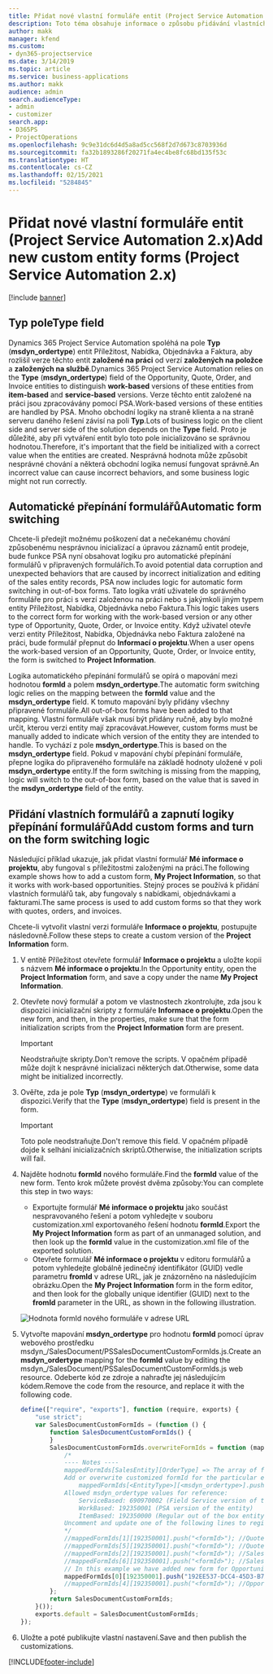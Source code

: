 ```yaml
---
title: Přidat nové vlastní formuláře entit (Project Service Automation 2.x)
description: Toto téma obsahuje informace o způsobu přidávání vlastních formulářů entit pro příležitosti, nabídky, objednávky nebo faktury v Dynamics 365 Project Service Automation 2.x.
author: makk
manager: kfend
ms.custom:
- dyn365-projectservice
ms.date: 3/14/2019
ms.topic: article
ms.service: business-applications
ms.author: makk
audience: admin
search.audienceType:
- admin
- customizer
search.app:
- D365PS
- ProjectOperations
ms.openlocfilehash: 9c9e31dc6d4d5a8ad5cc568f2d7d673c8703936d
ms.sourcegitcommit: fa32b1893286f20271fa4ec4be8fc68bd135f53c
ms.translationtype: HT
ms.contentlocale: cs-CZ
ms.lasthandoff: 02/15/2021
ms.locfileid: "5284845"
---
```

# <a name="add-new-custom-entity-forms-project-service-automation-2x"></a><span data-ttu-id="f12bc-103">Přidat nové vlastní formuláře entit (Project Service Automation 2.x)</span><span class="sxs-lookup"><span data-stu-id="f12bc-103">Add new custom entity forms (Project Service Automation 2.x)</span></span>

[!include [banner](../../includes/psa-now-project-operations.md)]

## <a name="type-field"></a><span data-ttu-id="f12bc-104">Typ pole</span><span class="sxs-lookup"><span data-stu-id="f12bc-104">Type field</span></span> 

<span data-ttu-id="f12bc-105">Dynamics 365 Project Service Automation spoléhá na pole **Typ** (**msdyn\_ordertype**) entit Příležitost, Nabídka, Objednávka a Faktura, aby rozlišil verze těchto entit **založené na práci** od verzí **založených na položce** a **založených na službě**.</span><span class="sxs-lookup"><span data-stu-id="f12bc-105">Dynamics 365 Project Service Automation relies on the **Type** (**msdyn\_ordertype**) field of the Opportunity, Quote, Order, and Invoice entities to distinguish **work-based** versions of these entities from **item-based** and **service-based** versions.</span></span> <span data-ttu-id="f12bc-106">Verze těchto entit založené na práci jsou zpracovávány pomocí PSA.</span><span class="sxs-lookup"><span data-stu-id="f12bc-106">Work-based versions of these entities are handled by PSA.</span></span> <span data-ttu-id="f12bc-107">Mnoho obchodní logiky na straně klienta a na straně serveru daného řešení závisí na poli **Typ**.</span><span class="sxs-lookup"><span data-stu-id="f12bc-107">Lots of business logic on the client side and server side of the solution depends on the **Type** field.</span></span> <span data-ttu-id="f12bc-108">Proto je důležité, aby při vytváření entit bylo toto pole inicializováno se správnou hodnotou.</span><span class="sxs-lookup"><span data-stu-id="f12bc-108">Therefore, it's important that the field be initialized with a correct value when the entities are created.</span></span> <span data-ttu-id="f12bc-109">Nesprávná hodnota může způsobit nesprávné chování a některá obchodní logika nemusí fungovat správně.</span><span class="sxs-lookup"><span data-stu-id="f12bc-109">An incorrect value can cause incorrect behaviors, and some business logic might not run correctly.</span></span>

## <a name="automatic-form-switching"></a><span data-ttu-id="f12bc-110">Automatické přepínání formulářů</span><span class="sxs-lookup"><span data-stu-id="f12bc-110">Automatic form switching</span></span>

<span data-ttu-id="f12bc-111">Chcete-li předejít možnému poškození dat a nečekanému chování způsobenému nesprávnou inicializací a úpravou záznamů entit prodeje, bude funkce PSA nyní obsahovat logiku pro automatické přepínání formulářů v připravených formulářích.</span><span class="sxs-lookup"><span data-stu-id="f12bc-111">To avoid potential data corruption and unexpected behaviors that are caused by incorrect initialization and editing of the sales entity records, PSA now includes logic for automatic form switching in out-of-box forms.</span></span> <span data-ttu-id="f12bc-112">Tato logika vrátí uživatele do správného formuláře pro práci s verzí založenou na práci nebo s jakýmkoli jiným typem entity Příležitost, Nabídka, Objednávka nebo Faktura.</span><span class="sxs-lookup"><span data-stu-id="f12bc-112">This logic takes users to the correct form for working with the work-based version or any other type of Opportunity, Quote, Order, or Invoice entity.</span></span> <span data-ttu-id="f12bc-113">Když uživatel otevře verzi entity Příležitost, Nabídka, Objednávka nebo Faktura založené na práci, bude formulář přepnut do **Informací o projektu**.</span><span class="sxs-lookup"><span data-stu-id="f12bc-113">When a user opens the work-based version of an Opportunity, Quote, Order, or Invoice entity, the form is switched to **Project Information**.</span></span>

<span data-ttu-id="f12bc-114">Logika automatického přepínání formulářů se opírá o mapování mezi hodnotou **formId** a polem **msdyn\_ordertype**.</span><span class="sxs-lookup"><span data-stu-id="f12bc-114">The automatic form switching logic relies on the mapping between the **formId** value and the **msdyn\_ordertype** field.</span></span> <span data-ttu-id="f12bc-115">K tomuto mapování byly přidány všechny připravené formuláře.</span><span class="sxs-lookup"><span data-stu-id="f12bc-115">All out-of-box forms have been added to that mapping.</span></span> <span data-ttu-id="f12bc-116">Vlastní formuláře však musí být přidány ručně, aby bylo možné určit, kterou verzi entity mají zpracovávat.</span><span class="sxs-lookup"><span data-stu-id="f12bc-116">However, custom forms must be manually added to indicate which version of the entity they are intended to handle.</span></span> <span data-ttu-id="f12bc-117">To vychází z pole **msdyn\_ordertype**.</span><span class="sxs-lookup"><span data-stu-id="f12bc-117">This is based on the **msdyn\_ordertype** field.</span></span> <span data-ttu-id="f12bc-118">Pokud v mapování chybí přepínání formuláře, přepne logika do připraveného formuláře na základě hodnoty uložené v poli **msdyn\_ordertype** entity.</span><span class="sxs-lookup"><span data-stu-id="f12bc-118">If the form switching is missing from the mapping, logic will switch to the out-of-box form, based on the value that is saved in the **msdyn\_ordertype** field of the entity.</span></span>

## <a name="add-custom-forms-and-turn-on-the-form-switching-logic"></a><span data-ttu-id="f12bc-119">Přidání vlastních formulářů a zapnutí logiky přepínání formulářů</span><span class="sxs-lookup"><span data-stu-id="f12bc-119">Add custom forms and turn on the form switching logic</span></span>

<span data-ttu-id="f12bc-120">Následující příklad ukazuje, jak přidat vlastní formulář **Mé informace o projektu**, aby fungoval s příležitostmi založenými na práci.</span><span class="sxs-lookup"><span data-stu-id="f12bc-120">The following example shows how to add a custom form, **My Project Information**, so that it works with work-based opportunities.</span></span> <span data-ttu-id="f12bc-121">Stejný proces se používá k přidání vlastních formulářů tak, aby fungovaly s nabídkami, objednávkami a fakturami.</span><span class="sxs-lookup"><span data-stu-id="f12bc-121">The same process is used to add custom forms so that they work with quotes, orders, and invoices.</span></span>

<span data-ttu-id="f12bc-122">Chcete-li vytvořit vlastní verzi formuláře **Informace o projektu**, postupujte následovně.</span><span class="sxs-lookup"><span data-stu-id="f12bc-122">Follow these steps to create a custom version of the **Project Information** form.</span></span>

1. <span data-ttu-id="f12bc-123">V entitě Příležitost otevřete formulář **Informace o projektu** a uložte kopii s názvem **Mé informace o projektu**.</span><span class="sxs-lookup"><span data-stu-id="f12bc-123">In the Opportunity entity, open the **Project Information** form, and save a copy under the name **My Project Information**.</span></span>
2. <span data-ttu-id="f12bc-124">Otevřete nový formulář a potom ve vlastnostech zkontrolujte, zda jsou k dispozici inicializační skripty z formuláře **Informace o projektu**.</span><span class="sxs-lookup"><span data-stu-id="f12bc-124">Open the new form, and then, in the properties, make sure that the form initialization scripts from the **Project Information** form are present.</span></span> 

    > [!IMPORTANT]
    > <span data-ttu-id="f12bc-125">Neodstraňujte skripty.</span><span class="sxs-lookup"><span data-stu-id="f12bc-125">Don't remove the scripts.</span></span> <span data-ttu-id="f12bc-126">V opačném případě může dojít k nesprávné inicializaci některých dat.</span><span class="sxs-lookup"><span data-stu-id="f12bc-126">Otherwise, some data might be initialized incorrectly.</span></span>

3. <span data-ttu-id="f12bc-127">Ověřte, zda je pole **Typ** (**msdyn\_ordertype**) ve formuláři k dispozici.</span><span class="sxs-lookup"><span data-stu-id="f12bc-127">Verify that the **Type** (**msdyn\_ordertype**) field is present in the form.</span></span> 

    > [!IMPORTANT]
    > <span data-ttu-id="f12bc-128">Toto pole neodstraňujte.</span><span class="sxs-lookup"><span data-stu-id="f12bc-128">Don't remove this field.</span></span> <span data-ttu-id="f12bc-129">V opačném případě dojde k selhání inicializačních skriptů.</span><span class="sxs-lookup"><span data-stu-id="f12bc-129">Otherwise, the initialization scripts will fail.</span></span>

4. <span data-ttu-id="f12bc-130">Najděte hodnotu **formId** nového formuláře.</span><span class="sxs-lookup"><span data-stu-id="f12bc-130">Find the **formId** value of the new form.</span></span> <span data-ttu-id="f12bc-131">Tento krok můžete provést dvěma způsoby:</span><span class="sxs-lookup"><span data-stu-id="f12bc-131">You can complete this step in two ways:</span></span>

    - <span data-ttu-id="f12bc-132">Exportujte formulář **Mé informace o projektu** jako součást nespravovaného řešení a potom vyhledejte v souboru customization.xml exportovaného řešení hodnotu **formId**.</span><span class="sxs-lookup"><span data-stu-id="f12bc-132">Export the **My Project Information** form as part of an unmanaged solution, and then look up the **formId** value in the customization.xml file of the exported solution.</span></span>
    - <span data-ttu-id="f12bc-133">Otevřete formulář **Mé informace o projektu** v editoru formulářů a potom vyhledejte globálně jedinečný identifikátor (GUID) vedle parametru **fromId** v adrese URL, jak je znázorněno na následujícím obrázku.</span><span class="sxs-lookup"><span data-stu-id="f12bc-133">Open the **My Project Information** form in the form editor, and then look for the globally unique identifier (GUID) next to the **fromId** parameter in the URL, as shown in the following illustration.</span></span>

    ![Hodnota formId nového formuláře v adrese URL](media/how-to-add-custom-forms-in-v2.0.png)

5. <span data-ttu-id="f12bc-135">Vytvořte mapování **msdyn\_ordertype** pro hodnotu **formId** pomocí úprav webového prostředku msdyn\_/SalesDocument/PSSalesDocumentCustomFormIds.js.</span><span class="sxs-lookup"><span data-stu-id="f12bc-135">Create an **msdyn\_ordertype** mapping for the **formId** value by editing the msdyn\_/SalesDocument/PSSalesDocumentCustomFormIds.js web resource.</span></span> <span data-ttu-id="f12bc-136">Odeberte kód ze zdroje a nahraďte jej následujícím kódem.</span><span class="sxs-lookup"><span data-stu-id="f12bc-136">Remove the code from the resource, and replace it with the following code.</span></span>

    ```javascript
    define(["require", "exports"], function (require, exports) {
        "use strict";
        var SalesDocumentCustomFormIds = (function () {
            function SalesDocumentCustomFormIds() {
            }
            SalesDocumentCustomFormIds.overwriteFormIds = function (mappedFormIds) {
                /*
                ---- Notes ----
                mappedFormIds[SalesEntity][OrderType] => The array of forms IDs that support particular entity and order type
                Add or overwrite customized formId for the particular entity and order type by calling:
                    mappedFormIds[<EntityType>][<msdyn_ordertype>].push("<formId>");
                Allowed msdyn_ordertype values for reference:
                    ServiceBased: 690970002 (Field Service version of the entity)
                    WorkBased: 192350001 (PSA version of the entity)
                    ItemBased: 192350000 (Regular out of the box entity)
                Uncomment and update one of the following lines to register custom PSA form for required entity:
                */      
                //mappedFormIds[1][192350001].push("<formId>"); //Quote
                //mappedFormIds[5][192350001].push("<formId>"); //Quote Line
                //mappedFormIds[2][192350001].push("<formId>"); //Sales Order
                //mappedFormIds[6][192350001].push("<formId>"); //Sales Order Line
                // In this example we have added new form for Opportunity
                mappedFormIds[0][192350001].push("192EE537-DCC4-45D3-B7AF-EA694B9113D2"); //Opportunity
                //mappedFormIds[4][192350001].push("<formId>"); //Opportunity Line
            };
            return SalesDocumentCustomFormIds;
        }());
        exports.default = SalesDocumentCustomFormIds;
    });
    ```

6. <span data-ttu-id="f12bc-137">Uložte a poté publikujte vlastní nastavení.</span><span class="sxs-lookup"><span data-stu-id="f12bc-137">Save and then publish the customizations.</span></span>


[!INCLUDE[footer-include](../../includes/footer-banner.md)]